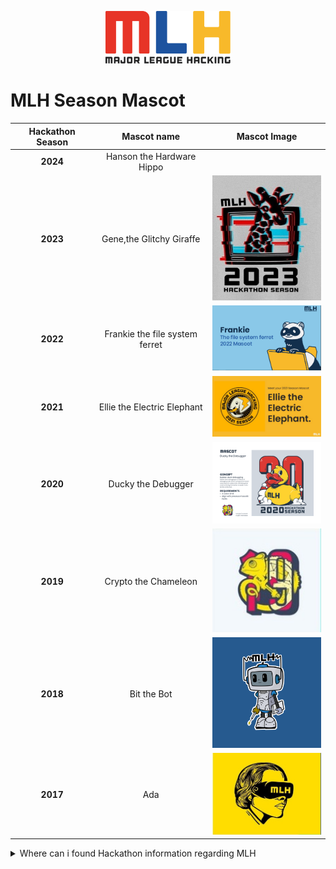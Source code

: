 <p align="center">
<img src="https://github.com/varghesejose2020/Major-League-Hacking/blob/main/Information/Mascot/mlh-logo-color-d580e72af0779d58dca423a1f6646393209c874361afcbd12cf148ed72d27a1c.svg" width="200px">
</p>


# MLH **Season Mascot**    

| Hackathon Season| Mascot name| Mascot Image  |
| :-------------: |:-------------:| :-----:|
| **2024**| Hanson the Hardware Hippo| |
| **2023**| Gene,the Glitchy Giraffe| <img src="https://github.com/varghesejose2020/Major-League-Hacking/blob/main/Information/Mascot/genie.jpg" width="200px" height="200">   |
| **2022**| Frankie the file system ferret|  <img src="https://github.com/varghesejose2020/Major-League-Hacking/blob/main/Information/Mascot/frankie.png" width="200px"> |
| **2021**| Ellie the Electric Elephant|   <img src="https://github.com/varghesejose2020/Major-League-Hacking/blob/main/Information/Mascot/2021.jpg" width="200px"> |
| **2020** | Ducky the Debugger| <img src="https://github.com/varghesejose2020/Major-League-Hacking/blob/main/Information/Mascot/2020.png" width="200px">   |
| **2019** | Crypto the Chameleon| <img src="https://github.com/varghesejose2020/Major-League-Hacking/blob/main/Information/Mascot/2019.jpeg" width="200px">    |
| **2018** | Bit the Bot| <img src="https://github.com/varghesejose2020/Major-League-Hacking/blob/main/Information/Mascot/2018.png" width="200px">   |
| **2017** | Ada   | <img src="https://github.com/varghesejose2020/Major-League-Hacking/blob/main/Information/Mascot/2017.jpeg" width="200px">   |




<details>
<summary>Where can i found Hackathon information regarding MLH</summary>
<br>
  
````
  https://mlh.io/seasons/2022/events


  
  
  
  
  
